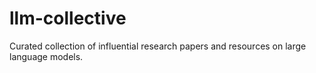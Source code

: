 # llm-collective
Curated collection of influential research papers and resources on large language models.
